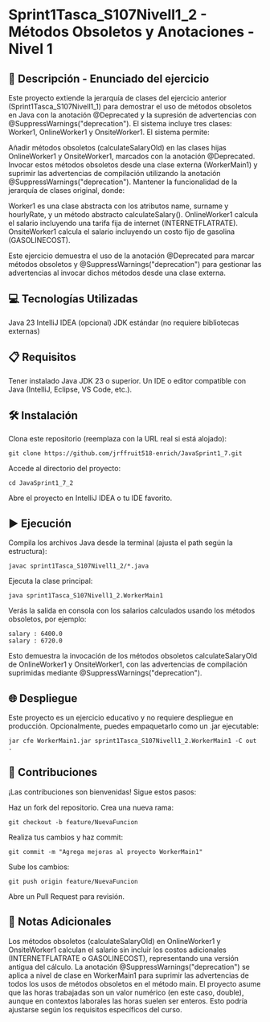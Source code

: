 # Sprint1Tasca_S107Nivell1_2 - Métodos Obsoletos y Anotaciones - Nivel 1
## 📄 Descripción - Enunciado del ejercicio
Este proyecto extiende la jerarquía de clases del ejercicio anterior (Sprint1Tasca_S107Nivell1_1) para demostrar el uso de métodos obsoletos en Java con la anotación @Deprecated y la supresión de advertencias con @SuppressWarnings("deprecation"). El sistema incluye tres clases: Worker1, OnlineWorker1 y OnsiteWorker1.
El sistema permite:

Añadir métodos obsoletos (calculateSalaryOld) en las clases hijas OnlineWorker1 y OnsiteWorker1, marcados con la anotación @Deprecated.
Invocar estos métodos obsoletos desde una clase externa (WorkerMain1) y suprimir las advertencias de compilación utilizando la anotación @SuppressWarnings("deprecation").
Mantener la funcionalidad de la jerarquía de clases original, donde:

Worker1 es una clase abstracta con los atributos name, surname y hourlyRate, y un método abstracto calculateSalary().
OnlineWorker1 calcula el salario incluyendo una tarifa fija de internet (INTERNETFLATRATE).
OnsiteWorker1 calcula el salario incluyendo un costo fijo de gasolina (GASOLINECOST).



Este ejercicio demuestra el uso de la anotación @Deprecated para marcar métodos obsoletos y @SuppressWarnings("deprecation") para gestionar las advertencias al invocar dichos métodos desde una clase externa.
## 💻 Tecnologías Utilizadas

Java 23
IntelliJ IDEA (opcional)
JDK estándar (no requiere bibliotecas externas)

## 📋 Requisitos

Tener instalado Java JDK 23 o superior.
Un IDE o editor compatible con Java (IntelliJ, Eclipse, VS Code, etc.).

## 🛠️ Instalación

Clona este repositorio (reemplaza con la URL real si está alojado):
```
git clone https://github.com/jrffruit518-enrich/JavaSprint1_7.git
```
Accede al directorio del proyecto:
```
cd JavaSprint1_7_2
```
Abre el proyecto en IntelliJ IDEA o tu IDE favorito.

## ▶️ Ejecución

Compila los archivos Java desde la terminal (ajusta el path según la estructura):
```
javac sprint1Tasca_S107Nivell1_2/*.java
```
Ejecuta la clase principal:
```
java sprint1Tasca_S107Nivell1_2.WorkerMain1
```

Verás la salida en consola con los salarios calculados usando los métodos obsoletos, por ejemplo:
```
salary : 6400.0
salary : 6720.0
```
Esto demuestra la invocación de los métodos obsoletos calculateSalaryOld de OnlineWorker1 y OnsiteWorker1, con las advertencias de compilación suprimidas mediante @SuppressWarnings("deprecation").
## 🌐 Despliegue
Este proyecto es un ejercicio educativo y no requiere despliegue en producción.
Opcionalmente, puedes empaquetarlo como un .jar ejecutable:
```
jar cfe WorkerMain1.jar sprint1Tasca_S107Nivell1_2.WorkerMain1 -C out .
```
## 🤝 Contribuciones
¡Las contribuciones son bienvenidas! Sigue estos pasos:

Haz un fork del repositorio.
Crea una nueva rama:
```
git checkout -b feature/NuevaFuncion
```
Realiza tus cambios y haz commit:
```
git commit -m "Agrega mejoras al proyecto WorkerMain1"
```
Sube los cambios:
```
git push origin feature/NuevaFuncion
```
Abre un Pull Request para revisión.

## 📝 Notas Adicionales

Los métodos obsoletos (calculateSalaryOld) en OnlineWorker1 y OnsiteWorker1 calculan el salario sin incluir los costos adicionales (INTERNETFLATRATE o GASOLINECOST), representando una versión antigua del cálculo.
La anotación @SuppressWarnings("deprecation") se aplica a nivel de clase en WorkerMain1 para suprimir las advertencias de todos los usos de métodos obsoletos en el método main.
El proyecto asume que las horas trabajadas son un valor numérico (en este caso, double), aunque en contextos laborales las horas suelen ser enteros. Esto podría ajustarse según los requisitos específicos del curso.